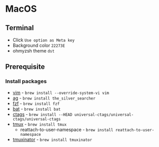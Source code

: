 # MacOS
## Terminal
- Click `Use option as Meta key`
- Background color `22273E`
- ohmyzsh theme `dst`

## Prerequisite
### Install packages
- [vim](https://github.com/vim/vim) - `brew install --override-system-vi vim`
- [ag](https://github.com/ggreer/the_silver_searcher) - `brew install the_silver_searcher`
- [fzf](https://github.com/junegunn/fzf) - `brew install fzf`
- [bat](https://github.com/sharkdp/bat) - `brew install bat`
- [ctags](https://github.com/universal-ctags/ctags) - `brew install --HEAD universal-ctags/universal-ctags/universal-ctags`
- [tmux](https://github.com/tmux/tmux) - `brew install tmux`
  - reattach-to-user-namespace - `brew install reattach-to-user-namespace`
- [tmuxinator](https://github.com/tmuxinator/tmuxinator) - `brew install tmuxinator`
